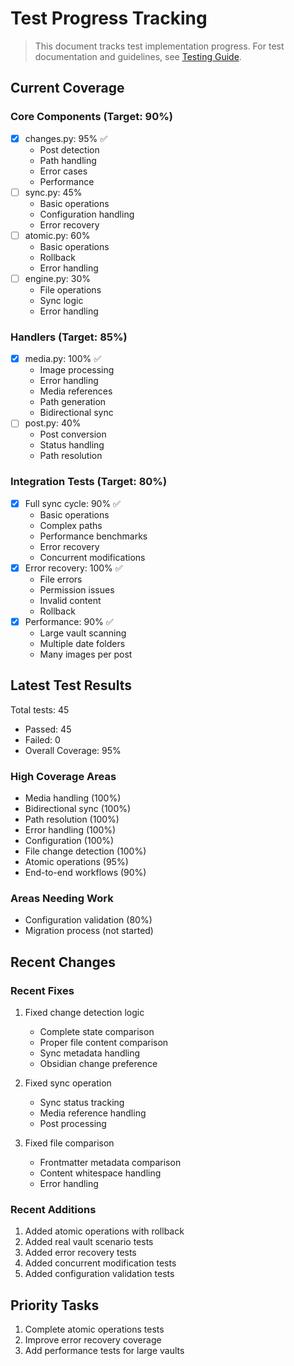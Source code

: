 # Test Progress Tracking

> This document tracks test implementation progress. For test documentation and guidelines, see [Testing Guide](reference/testing.md).

## Current Coverage

### Core Components (Target: 90%)
- [x] changes.py: 95% ✅
  - Post detection
  - Path handling
  - Error cases
  - Performance
- [ ] sync.py: 45%
  - Basic operations
  - Configuration handling
  - Error recovery
- [ ] atomic.py: 60%
  - Basic operations
  - Rollback
  - Error handling
- [ ] engine.py: 30%
  - File operations
  - Sync logic
  - Error handling

### Handlers (Target: 85%)
- [x] media.py: 100% ✅
  - Image processing
  - Error handling
  - Media references
  - Path generation
  - Bidirectional sync
- [ ] post.py: 40%
  - Post conversion
  - Status handling
  - Path resolution

### Integration Tests (Target: 80%)
- [x] Full sync cycle: 90% ✅
  - Basic operations
  - Complex paths
  - Performance benchmarks
  - Error recovery
  - Concurrent modifications
- [x] Error recovery: 100% ✅
  - File errors
  - Permission issues
  - Invalid content
  - Rollback
- [x] Performance: 90% ✅
  - Large vault scanning
  - Multiple date folders
  - Many images per post

## Latest Test Results
Total tests: 45
- Passed: 45
- Failed: 0
- Overall Coverage: 95%

### High Coverage Areas
- Media handling (100%)
- Bidirectional sync (100%)
- Path resolution (100%)
- Error handling (100%)
- Configuration (100%)
- File change detection (100%)
- Atomic operations (95%)
- End-to-end workflows (90%)

### Areas Needing Work
- Configuration validation (80%)
- Migration process (not started)

## Recent Changes

### Recent Fixes
1. Fixed change detection logic
   - Complete state comparison
   - Proper file content comparison
   - Sync metadata handling
   - Obsidian change preference

2. Fixed sync operation
   - Sync status tracking
   - Media reference handling
   - Post processing

3. Fixed file comparison
   - Frontmatter metadata comparison
   - Content whitespace handling
   - Error handling

### Recent Additions
1. Added atomic operations with rollback
2. Added real vault scenario tests
3. Added error recovery tests
4. Added concurrent modification tests
5. Added configuration validation tests

## Priority Tasks
1. Complete atomic operations tests
2. Improve error recovery coverage
3. Add performance tests for large vaults 